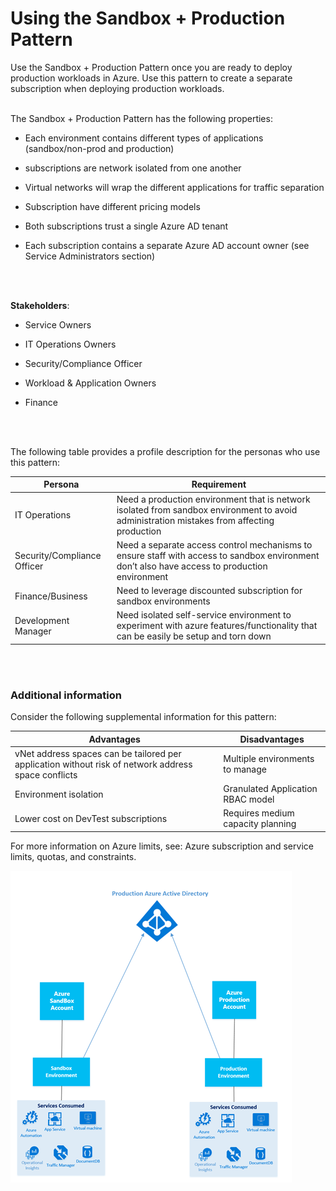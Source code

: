 # Using the Sandbox + Production Pattern 


Use the Sandbox + Production Pattern once you are ready to deploy production workloads in Azure. Use this pattern to create a separate subscription when deploying production workloads. 
<br />
<br />

The Sandbox + Production Pattern has the following properties:
- Each environment contains different types of applications (sandbox/non-prod and production) 

- subscriptions are network isolated from one another 
- Virtual networks will wrap the different applications for traffic separation 
- Subscription have different pricing models 
- Both subscriptions trust a single Azure AD tenant 
- Each subscription contains a separate Azure AD account owner (see Service Administrators section) 
<br />
<br />

**Stakeholders**:  
- Service Owners

- IT Operations Owners 
- Security/Compliance Officer 
- Workload & Application Owners 
- Finance 
<br />
<br />

The following table provides a profile description for the personas who use this pattern:  

| Persona | Requirement|
| ----------- | ----------- |
| IT Operations  | Need a production environment that is network isolated from sandbox environment to avoid administration mistakes from affecting production |
| Security/Compliance Officer | Need a separate access control mechanisms to ensure staff with access to sandbox environment don’t also have access to production environment |
| Finance/Business | Need to leverage discounted subscription for sandbox environments |
|Development Manager | Need isolated self-service environment to experiment with azure features/functionality that can be easily be setup and torn down |
<br />
<br /> 

### Additional information  
Consider the following supplemental information for this pattern:  

| Advantages | Disadvantages |
| ------- | ------ |
| vNet address spaces can be tailored per application without risk of network address space conflicts| Multiple environments to manage|
| Environment isolation  | Granulated Application RBAC model |
|Lower cost on DevTest subscriptions  | Requires medium capacity planning  |


For more information on Azure limits, see: Azure subscription and service limits, quotas, and constraints. 

![Sandbox-Production-Pattern](https://github.com/alvarovitta/Enrollment-and-Subscription/blob/master/_images/Sandbox-Production-Pattern.png)
 


 
